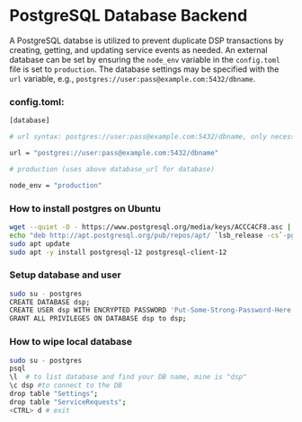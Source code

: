 PostgreSQL Database Backend
========

A PostgreSQL databse is utilized to prevent duplicate DSP transactions by creating, getting, and updating service events as needed.  An external database can be set by ensuring the `node_env` variable in the `config.toml` file is set to `production`.  The database settings may be specified with the `url` variable, e.g., `postgres://user:pass@example.com:5432/dbname`.

### config.toml:

```bash
[database]

# url syntax: postgres://user:pass@example.com:5432/dbname, only necessary for production

url = "postgres://user:pass@example.com:5432/dbname" 

# production (uses above database_url for database)

node_env = "production"
```

### How to install postgres on Ubuntu

```bash
wget --quiet -O - https://www.postgresql.org/media/keys/ACCC4CF8.asc | sudo apt-key add -
echo "deb http://apt.postgresql.org/pub/repos/apt/ `lsb_release -cs`-pgdg main" |sudo tee  /etc/apt/sources.list.d/pgdg.list
sudo apt update
sudo apt -y install postgresql-12 postgresql-client-12
```

### Setup database and user

```bash
sudo su - postgres
CREATE DATABASE dsp;
CREATE USER dsp WITH ENCRYPTED PASSWORD 'Put-Some-Strong-Password-Here';
GRANT ALL PRIVILEGES ON DATABASE dsp to dsp;
```

### How to wipe local database

```bash
sudo su - postgres
psql
\l  # to list database and find your DB name, mine is "dsp"
\c dsp #to connect to the DB
drop table "Settings";
drop table "ServiceRequests";
<CTRL> d # exit
```